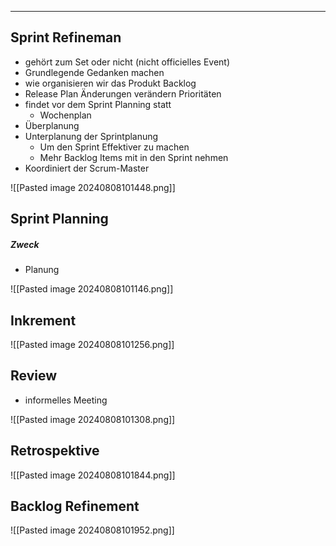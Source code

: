 

___________________________________________________________

## Sprint Refineman

- gehört zum Set oder nicht (nicht officielles Event)
- Grundlegende Gedanken machen 
- wie organisieren wir das Produkt Backlog
- Release Plan Änderungen verändern Prioritäten
- findet vor dem Sprint Planning statt 
	- Wochenplan
- Überplanung
- Unterplanung der Sprintplanung 
	- Um den Sprint Effektiver zu machen
	- Mehr Backlog Items mit in den Sprint nehmen
- Koordiniert der Scrum-Master

![[Pasted image 20240808101448.png]]
## Sprint Planning
##### Zweck
 - Planung

![[Pasted image 20240808101146.png]]




## Inkrement

![[Pasted image 20240808101256.png]]

## Review
- informelles Meeting

![[Pasted image 20240808101308.png]]

## Retrospektive

![[Pasted image 20240808101844.png]]

## Backlog Refinement

![[Pasted image 20240808101952.png]]
